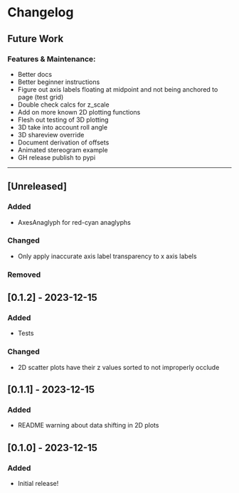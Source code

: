 # Changelog

## Future Work
### Features & Maintenance:
- Better docs
- Better beginner instructions
- Figure out axis labels floating at midpoint and not being anchored to page (test grid)
- Double check calcs for z_scale
- Add on more known 2D plotting functions
- Flesh out testing of 3D plotting
- 3D take into account roll angle
- 3D shareview override
- Document derivation of offsets
- Animated stereogram example
- GH release publish to pypi

----

## [Unreleased]
### Added    
* AxesAnaglyph for red-cyan anaglyphs
### Changed    
* Only apply inaccurate axis label transparency to x axis labels
### Removed    


## [0.1.2] - 2023-12-15
### Added
* Tests
### Changed 
* 2D scatter plots have their z values sorted to not improperly occlude   

## [0.1.1] - 2023-12-15
### Added
* README warning about data shifting in 2D plots

## [0.1.0] - 2023-12-15
### Added
* Initial release!
